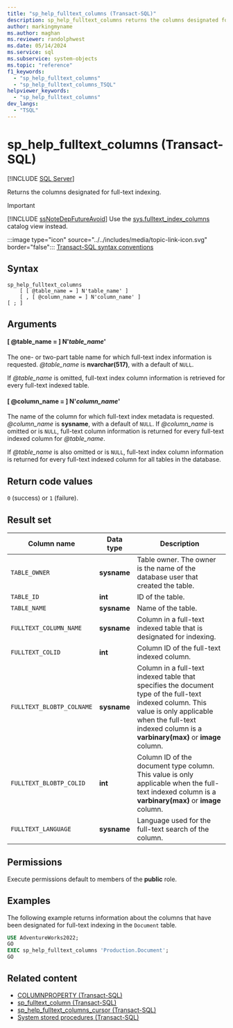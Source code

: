 ```yaml
---
title: "sp_help_fulltext_columns (Transact-SQL)"
description: sp_help_fulltext_columns returns the columns designated for full-text indexing.
author: markingmyname
ms.author: maghan
ms.reviewer: randolphwest
ms.date: 05/14/2024
ms.service: sql
ms.subservice: system-objects
ms.topic: "reference"
f1_keywords:
  - "sp_help_fulltext_columns"
  - "sp_help_fulltext_columns_TSQL"
helpviewer_keywords:
  - "sp_help_fulltext_columns"
dev_langs:
  - "TSQL"
---
```

# sp_help_fulltext_columns (Transact-SQL)

[!INCLUDE [SQL Server](../../includes/applies-to-version/sqlserver.md)]

Returns the columns designated for full-text indexing.

> [!IMPORTANT]  
> [!INCLUDE [ssNoteDepFutureAvoid](../../includes/ssnotedepfutureavoid-md.md)] Use the [sys.fulltext_index_columns](../system-catalog-views/sys-fulltext-index-columns-transact-sql.md) catalog view instead.

:::image type="icon" source="../../includes/media/topic-link-icon.svg" border="false"::: [Transact-SQL syntax conventions](../../t-sql/language-elements/transact-sql-syntax-conventions-transact-sql.md)

## Syntax

```syntaxsql
sp_help_fulltext_columns
    [ [ @table_name = ] N'table_name' ]
    [ , [ @column_name = ] N'column_name' ]
[ ; ]
```

## Arguments

#### [ @table_name = ] N'*table_name*'

The one- or two-part table name for which full-text index information is requested. *@table_name* is **nvarchar(517)**, with a default of `NULL`.

If *@table_name* is omitted, full-text index column information is retrieved for every full-text indexed table.

#### [ @column_name = ] N'*column_name*'

The name of the column for which full-text index metadata is requested. *@column_name* is **sysname**, with a default of `NULL`. If *@column_name* is omitted or is `NULL`, full-text column information is returned for every full-text indexed column for *@table_name*.

If *@table_name* is also omitted or is `NULL`, full-text index column information is returned for every full-text indexed column for all tables in the database.

## Return code values

`0` (success) or `1` (failure).

## Result set

| Column name | Data type | Description |
| --- | --- | --- |
| `TABLE_OWNER` | **sysname** | Table owner. The owner is the name of the database user that created the table. |
| `TABLE_ID` | **int** | ID of the table. |
| `TABLE_NAME` | **sysname** | Name of the table. |
| `FULLTEXT_COLUMN_NAME` | **sysname** | Column in a full-text indexed table that is designated for indexing. |
| `FULLTEXT_COLID` | **int** | Column ID of the full-text indexed column. |
| `FULLTEXT_BLOBTP_COLNAME` | **sysname** | Column in a full-text indexed table that specifies the document type of the full-text indexed column. This value is only applicable when the full-text indexed column is a **varbinary(max)** or **image** column. |
| `FULLTEXT_BLOBTP_COLID` | **int** | Column ID of the document type column. This value is only applicable when the full-text indexed column is a **varbinary(max)** or **image** column. |
| `FULLTEXT_LANGUAGE` | **sysname** | Language used for the full-text search of the column. |

## Permissions

Execute permissions default to members of the **public** role.

## Examples

The following example returns information about the columns that have been designated for full-text indexing in the `Document` table.

```sql
USE AdventureWorks2022;
GO
EXEC sp_help_fulltext_columns 'Production.Document';
GO
```

## Related content

- [COLUMNPROPERTY (Transact-SQL)](../../t-sql/functions/columnproperty-transact-sql.md)
- [sp_fulltext_column (Transact-SQL)](sp-fulltext-column-transact-sql.md)
- [sp_help_fulltext_columns_cursor (Transact-SQL)](sp-help-fulltext-columns-cursor-transact-sql.md)
- [System stored procedures (Transact-SQL)](system-stored-procedures-transact-sql.md)
